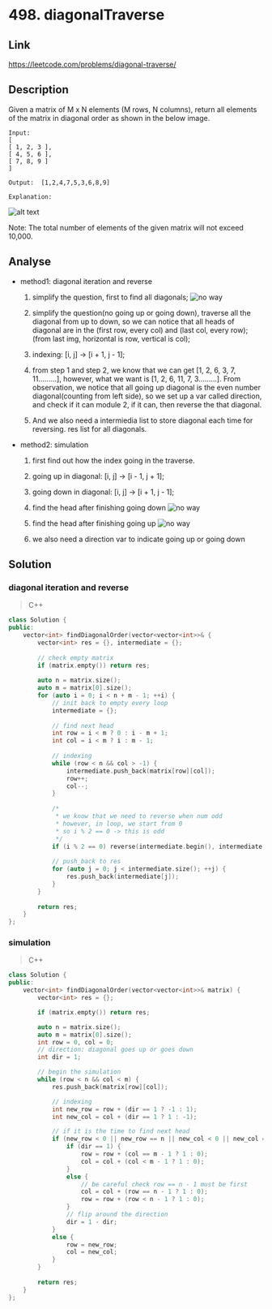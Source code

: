 # **498. diagonalTraverse**

## **Link**

<https://leetcode.com/problems/diagonal-traverse/>

## **Description**

Given a matrix of M x N elements (M rows, N columns), return all elements of the matrix in diagonal order as shown in the below image.

    Input:
    [
    [ 1, 2, 3 ],
    [ 4, 5, 6 ],
    [ 7, 8, 9 ]
    ]

    Output:  [1,2,4,7,5,3,6,8,9]

    Explanation:
![alt text](src/diagonal_traverse.png "from leetcode")

Note: The total number of elements of the given matrix will not exceed 10,000.

## **Analyse**

- method1: diagonal iteration and reverse
    1. simplify the question, first to find all diagonals;
![no way](src/img1.png "from leetcode")

    2. simplify the question(no going up or going down), traverse all the diagonal from up to down, so we can notice that all heads of diagonal are in the (first row, every col) and (last col, every row); 
    (from last img, horizontal is row, vertical is col); 
    
    3. indexing: [i, j] -> [i + 1, j - 1];

    4. from step 1 and step 2, we know that we can get [1, 2, 6, 3, 7, 11.........], however, what we want is [1, 2, 6, 11, 7, 3.........]. From observation, we notice that all going up diagonal is the even number diagonal(counting from left side), so we set up a var called direction, and check if it can module 2, if it can, then reverse the that diagonal.

    5. And we also need a intermiedia list to store diagonal each time for reversing. res list for all diagonals.

- method2: simulation
    1. first find out how the index going in the traverse.

    2. going up in diagonal: [i, j] -> [i - 1, j + 1];
    
    3. going down in diagonal: [i, j] -> [i + 1, j - 1];

    4. find the head after finishing going down
![no way](src/img4.png "from leetcode")

    5. find the head after finishing going up
![no way](src/img5.png "from leetcode")

    6. we also need a direction var to indicate going up or going down


## **Solution**

### diagonal iteration and reverse

>C++

```cpp
class Solution {
public:
    vector<int> findDiagonalOrder(vector<vector<int>>& {
        vector<int> res = {}, intermediate = {};
        
        // check empty matrix
        if (matrix.empty()) return res;
        
        auto n = matrix.size();
        auto m = matrix[0].size();
        for (auto i = 0; i < n + m - 1; ++i) {
            // init back to empty every loop
            intermediate = {};
            
            // find next head
            int row = i < m ? 0 : i - m + 1;
            int col = i < m ? i : m - 1;
            
            // indexing
            while (row < n && col > -1) {
                intermediate.push_back(matrix[row][col]);
                row++;
                col--;
            }
            
            /* 
             * we know that we need to reverse when num odd
             * however, in loop, we start from 0
             * so i % 2 == 0 -> this is odd
             */
            if (i % 2 == 0) reverse(intermediate.begin(), intermediate.end());
            
            // push_back to res
            for (auto j = 0; j < intermediate.size(); ++j) {
                res.push_back(intermediate[j]);
            }
        }
        
        return res;
    }
};
```

### simulation

>C++

```cpp
class Solution {
public:
    vector<int> findDiagonalOrder(vector<vector<int>>& matrix) {
        vector<int> res = {};

        if (matrix.empty()) return res;

        auto n = matrix.size();
        auto m = matrix[0].size();
        int row = 0, col = 0;
        // direction: diagonal goes up or goes down
        int dir = 1;

        // begin the simulation
        while (row < n && col < m) {
            res.push_back(matrix[row][col]);

            // indexing
            int new_row = row + (dir == 1 ? -1 : 1);
            int new_col = col + (dir == 1 ? 1 : -1);

            // if it is the time to find next head
            if (new_row < 0 || new_row == n || new_col < 0 || new_col == m) {
                if (dir == 1) {
                    row = row + (col == m - 1 ? 1 : 0);
                    col = col + (col < m - 1 ? 1 : 0);
                }
                else {
                    // be careful check row == n - 1 must be first
                    col = col + (row == n - 1 ? 1 : 0);
                    row = row + (row < n - 1 ? 1 : 0);
                }
                // flip around the direction
                dir = 1 - dir;
            }
            else {
                row = new_row;
                col = new_col;
            }
        }
    
        return res;
    }
};
```